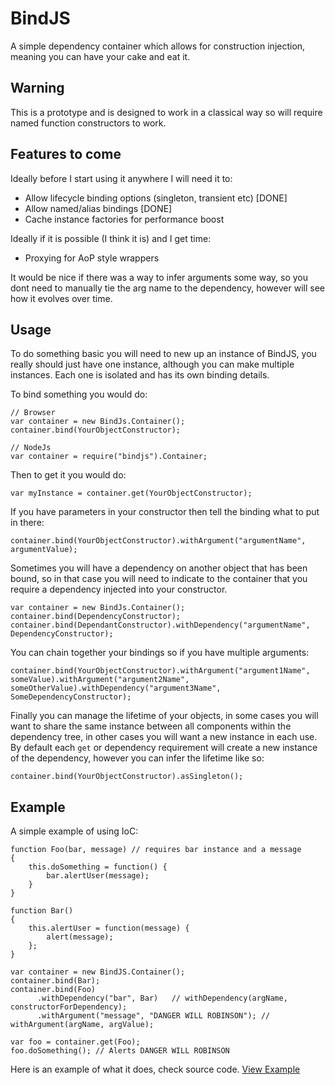 # BindJS

A simple dependency container which allows for construction injection, meaning you can have your cake and eat it.

## Warning

This is a prototype and is designed to work in a classical way so will require named function constructors to work.

## Features to come

Ideally before I start using it anywhere I will need it to:

- Allow lifecycle binding options (singleton, transient etc) [DONE]
- Allow named/alias bindings [DONE]
- Cache instance factories for performance boost

Ideally if it is possible (I think it is) and I get time:

- Proxying for AoP style wrappers

It would be nice if there was a way to infer arguments some way, so you dont need
to manually tie the arg name to the dependency, however will see how it evolves over time.

## Usage

To do something basic you will need to new up an instance of BindJS, you really should just have one instance,
although you can make multiple instances. Each one is isolated and has its own binding details.

To bind something you would do:
```
// Browser
var container = new BindJs.Container();
container.bind(YourObjectConstructor);

// NodeJs
var container = require("bindjs").Container;
```

Then to get it you would do:
```
var myInstance = container.get(YourObjectConstructor);
```

If you have parameters in your constructor then tell the binding what to put in there:
```
container.bind(YourObjectConstructor).withArgument("argumentName", argumentValue);
```

Sometimes you will have a dependency on another object that has been bound, so in that case
you will need to indicate to the container that you require a dependency injected into your constructor.

```
var container = new BindJs.Container();
container.bind(DependencyConstructor);
container.bind(DependantConstructor).withDependency("argumentName", DependencyConstructor);
```

You can chain together your bindings so if you have multiple arguments:
```
container.bind(YourObjectConstructor).withArgument("argument1Name", someValue).withArgument("argument2Name", someOtherValue).withDependency("argument3Name", SomeDependencyConstructor);
```

Finally you can manage the lifetime of your objects, in some cases you will want to share the same instance
between all components within the dependency tree, in other cases you will want a new instance in each use.
By default each `get` or dependency requirement will create a new instance of the dependency, however you can
infer the lifetime like so:

```
container.bind(YourObjectConstructor).asSingleton();
```

## Example

A simple example of using IoC:

```
function Foo(bar, message) // requires bar instance and a message
{
	this.doSomething = function() {
		bar.alertUser(message);
	}
}

function Bar()
{
	this.alertUser = function(message) {
		alert(message);
	};
}

var container = new BindJS.Container();
container.bind(Bar);
container.bind(Foo)
	  .withDependency("bar", Bar)	// withDependency(argName, constructorForDependency);
	  .withArgument("message", "DANGER WILL ROBINSON"); // withArgument(argName, argValue);
		
var foo = container.get(Foo);
foo.doSomething(); // Alerts DANGER WILL ROBINSON
```

Here is an example of what it does, check source code.
[View Example](https://rawgithub.com/grofit/bindjs/master/example.html)
